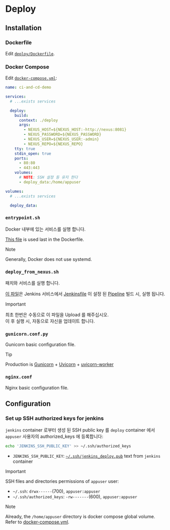# Deploy

## Installation

### Dockerfile

Edit [`deploy/Dockerfile`](../deploy/Dockerfile).

### Docker Compose

Edit [`docker-compose.yml`](../docker-compose.yml):

```yml
name: ci-and-cd-demo

services:
  # ...exists services

  deploy:
    build:
      context: ./deploy
      args:
        - NEXUS_HOST=${NEXUS_HOST:-http://nexus:8081}
        - NEXUS_PASSWORD=${NEXUS_PASSWORD}
        - NEXUS_USER=${NEXUS_USER:-admin}
        - NEXUS_REPO=${NEXUS_REPO}
    tty: true
    stdin_open: true
    ports:
      - 80:80
      - 443:443
    volumes:
      # NOTE: SSH 설정 등 유지 한다
      - deploy_data:/home/appuser

volumes:
  # ...exists services

  deploy_data:
```

### `entrypoint.sh`

Docker 내부에 있는 서비스를 실행 합니다.

[This file](../deploy/entrypoint.sh) is used last in the Dockerfile.

> [!NOTE]
> Generally, Docker does not use systemd.

### `deploy_from_nexus.sh`

패치와 서비스를 실행 합니다.

[이 파일](../deploy/deploy_from_nexus.sh)은 Jenkins 서비스에서 [Jenkinsfile](../Jenkinsfile) 이 설정 된 [Pipeline](./jenkins-set-up-pipeline-ssh-command.md#set-up-pipeline) 빌드 시, 실행 됩니다.

> [!IMPORTANT]
> 최초 한번은 수동으로 이 파일을 Upload 를 해주십시오.  
> 이 후 실행 시, 자동으로 자신을 업데이트 합니다.

### `gunicorn.conf.py`

Gunicorn basic configuration file.

> [!TIP]
> Production is [Gunicorn](https://docs.gunicorn.org/en/latest/deploy.html#deploying-gunicorn) + [Uvicorn](https://www.uvicorn.org/deployment/) + [uvicorn-worker](https://github.com/Kludex/uvicorn-worker)

### `nginx.conf`

Nginx basic configuration file.

## Configuration

### Set up SSH authorized keys for jenkins

`jenkins` container 로부터 생성 된 SSH public key 를 `deploy` container 에서 `appuser` 사용자의 authorized_keys 에 등록합니다:

```bash
echo 'JENKINS_SSH_PUBLIC_KEY' >> ~/.ssh/authorized_keys
```

- `JENKINS_SSH_PUBLIC_KEY`: [`~/.ssh/jenkins_deploy.pub`](./jenkins-set-up-pipeline-ssh-command.md#sshjenkins_deploypub) text from `jenkins` container

> [!IMPORTANT]
> SSH files and directories permissions of `appuser` user:
>
> - `~/.ssh`: `drwx------`(700), `appuser:appuser`
> - `~/.ssh/authorized_keys`: `-rw-------`(600), `appuser:appuser`

> [!NOTE]
> Already, the `/home/appuser` directory is docker compose global volume. Refer to [docker-compose.yml](../docker-compose.yml).
